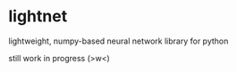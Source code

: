 # lightnet
lightweight, numpy-based neural network library for python


still work in progress (>w<)
